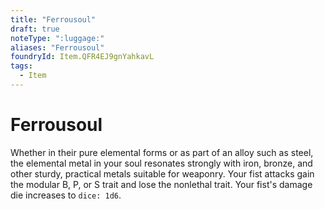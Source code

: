 ```yaml
---
title: "Ferrousoul"
draft: true
noteType: ":luggage:"
aliases: "Ferrousoul"
foundryId: Item.QFR4EJ9gnYahkavL
tags:
  - Item
---
```


# Ferrousoul

Whether in their pure elemental forms or as part of an alloy such as steel, the elemental metal in your soul resonates strongly with iron, bronze, and other sturdy, practical metals suitable for weaponry. Your fist attacks gain the modular B, P, or S trait and lose the nonlethal trait. Your fist's damage die increases to `dice: 1d6`.

